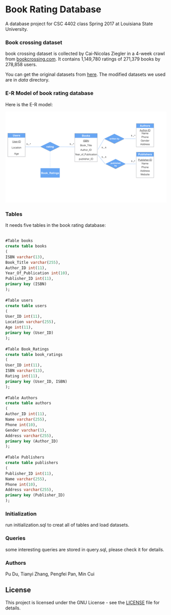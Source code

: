 # Book Rating Database

A database project for CSC 4402 class Spring 2017 at Louisiana State University.

### Book crossing dataset
book crossing dataset is collected by Cai-Nicolas Ziegler in a 4-week crawl from [bookcrossing.com](https://www.bookcrossing.com/). It contains 1,149,780 ratings of 271,379 books by 278,858 users.

You can get the original datasets from [here](http://www2.informatik.uni-freiburg.de/~cziegler/BX/).
The modified datasets we used are in *data* directory.

### E-R Model of book rating database

Here is the E-R model:

![E-R-diagram](e-r-diagram.jpeg)

### Tables

It needs five tables in the book rating database:

```sql

#Table books
create table books
(
ISBN varchar(13),
Book_Title varchar(255),
Author_ID int(11),
Year_Of_Publication int(10),
Publisher_ID int(11),
primary key (ISBN)
);

#Table users
create table users
(
User_ID int(11),
Location varchar(255),
Age int(11),
primary key (User_ID)
);

#Table Book_Ratings
create table book_ratings
(
User_ID int(11),
ISBN varchar(13),
Rating int(11),
primary key (User_ID, ISBN)
);

#Table Authors
create table authors
(
Author_ID int(11),
Name varchar(255),
Phone int(10),
Gender varchar(1),
Address varchar(255),
primary key (Author_ID)
);

#Table Publishers
create table publishers
(
Publisher_ID int(11),
Name varchar(255),
Phone int(10),
Address varchar(255),
primary key (Publisher_ID)
);
```

### Initialization

run initialization.sql to creat all of tables and load datasets.

### Queries

some interesting queries are stored in query.sql, please check it for details.

### Authors

Pu Du, Tianyi Zhang, Pengfei Pan, Min Cui

## License

This project is licensed under the GNU License - see the [LICENSE](LICENSE) file for details.
